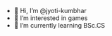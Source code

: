 - 👋 Hi, I’m @jyoti-kumbhar
- 👀 I’m interested in games
- 🌱 I’m currently learning BSc.CS

<!---
jyoti-kumbhar/jyoti-kumbhar is a ✨ special ✨ repository because its `README.md` (this file) appears on your GitHub profile.
You can click the Preview link to take a look at your changes.
--->
